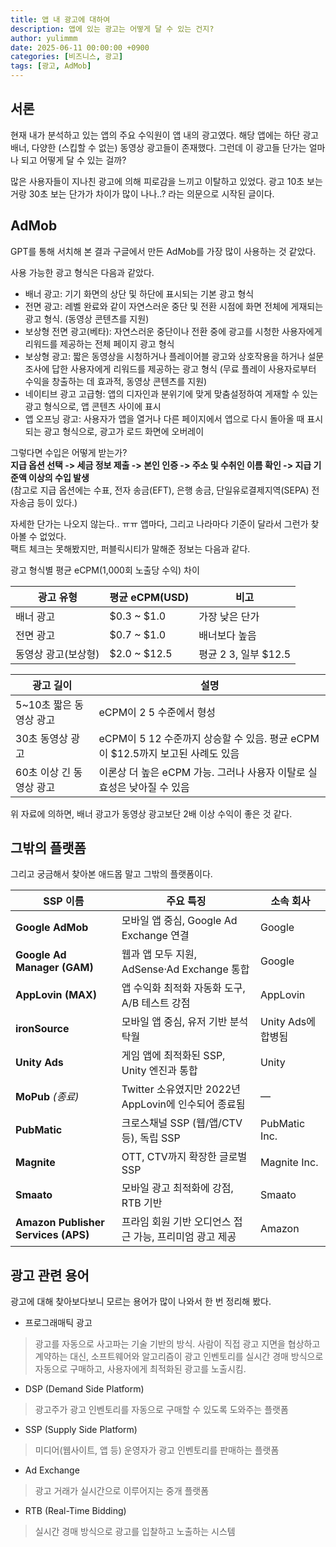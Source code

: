 ```yaml
---
title: 앱 내 광고에 대하여
description: 앱에 있는 광고는 어떻게 달 수 있는 건지?
author: yulimmm
date: 2025-06-11 00:00:00 +0900
categories: [비즈니스, 광고]
tags: [광고, AdMob]
---
```


## 서론
현재 내가 분석하고 있는 앱의 주요 수익원이 앱 내의 광고였다. 해당 앱에는 하단 광고 배너, 다양한 (스킵할 수 없는) 동영상 광고들이 존재했다. 
그런데 이 광고들 단가는 얼마나 되고 어떻게 달 수 있는 걸까?

많은 사용자들이 지나친 광고에 의해 피로감을 느끼고 이탈하고 있었다. 광고 10초 보는 거랑 30초 보는 단가가 차이가 많이 나나..? 라는 의문으로 시작된 글이다. 

## AdMob
GPT를 통해 서치해 본 결과 구글에서 만든 AdMob를 가장 많이 사용하는 것 같았다. 

사용 가능한 광고 형식은 다음과 같았다. 
- 배너 광고: 기기 화면의 상단 및 하단에 표시되는 기본 광고 형식
- 전면 광고: 레벨 완료와 같이 자연스러운 중단 및 전환 시점에 화면 전체에 게재되는 광고 형식. (동영상 콘텐츠를 지원)
- 보상형 전면 광고(베타): 자연스러운 중단이나 전환 중에 광고를 시청한 사용자에게 리워드를 제공하는 전체 페이지 광고 형식
- 보상형 광고: 짧은 동영상을 시청하거나 플레이어블 광고와 상호작용을 하거나 설문조사에 답한 사용자에게 리워드를 제공하는 광고 형식 (무료 플레이 사용자로부터 수익을 창출하는 데 효과적, 동영상 콘텐츠를 지원)
- 네이티브 광고 고급형: 앱의 디자인과 분위기에 맞게 맞춤설정하여 게재할 수 있는 광고 형식으로, 앱 콘텐츠 사이에 표시
- 앱 오프닝 광고: 사용자가 앱을 열거나 다른 페이지에서 앱으로 다시 돌아올 때 표시되는 광고 형식으로, 광고가 로드 화면에 오버레이

그렇다면 수입은 어떻게 받는가? <br>
**지급 옵션 선택 -> 세금 정보 제출 -> 본인 인증 -> 주소 및 수취인 이름 확인 -> 지급 기준액 이상의 수입 발생** <br>
(참고로 지급 옵션에는 수표, 전자 송금(EFT), 은행 송금, 단일유로결제지역(SEPA) 전자송금 등이 있다.)

자세한 단가는 나오지 않는다.. ㅠㅠ 앱마다, 그리고 나라마다 기준이 달라서 그런가 찾아볼 수 없었다. <br>
팩트 체크는 못해봤지만, 퍼블릭시티가 말해준 정보는 다음과 같다. 

광고 형식별 평균 eCPM(1,000회 노출당 수익) 차이

| 광고 유형 | 평균 eCPM(USD) | 비고 |
|-----------|----------------|------|
| 배너 광고 | $0.3 ~ $1.0    | 가장 낮은 단가 |
| 전면 광고 | $0.7 ~ $1.0    | 배너보다 높음 |
| 동영상 광고(보상형) | $2.0 ~ $12.5 | 평균 $2~$3, 일부 $12.5 |

| 광고 길이 | 설명 |
|-----------|------|
| 5~10초 짧은 동영상 광고 | eCPM이 $2~$5 수준에서 형성 |
| 30초 동영상 광고 | eCPM이 $5~$12 수준까지 상승할 수 있음. 평균 eCPM이 $12.5까지 보고된 사례도 있음 |
| 60초 이상 긴 동영상 광고 | 이론상 더 높은 eCPM 가능. 그러나 사용자 이탈로 실효성은 낮아질 수 있음 |

위 자료에 의하면, 배너 광고가 동영상 광고보단 2배 이상 수익이 좋은 것 같다. 

## 그밖의 플랫폼
그리고 궁금해서 찾아본 애드몹 말고 그밖의 플랫폼이다. 

| SSP 이름                              | 주요 특징                                                  | 소속 회사           |
|--------------------------------------|-----------------------------------------------------------|--------------------|
| **Google AdMob**                    | 모바일 앱 중심, Google Ad Exchange 연결                  | Google             |
| **Google Ad Manager (GAM)**         | 웹과 앱 모두 지원, AdSense·Ad Exchange 통합              | Google             |
| **AppLovin (MAX)**                  | 앱 수익화 최적화 자동화 도구, A/B 테스트 강점            | AppLovin           |
| **ironSource**                      | 모바일 앱 중심, 유저 기반 분석 탁월                       | Unity Ads에 합병됨 |
| **Unity Ads**                       | 게임 앱에 최적화된 SSP, Unity 엔진과 통합                | Unity              |
| **MoPub** *(종료)*                  | Twitter 소유였지만 2022년 AppLovin에 인수되어 종료됨     | —                  |
| **PubMatic**                        | 크로스채널 SSP (웹/앱/CTV 등), 독립 SSP                  | PubMatic Inc.      |
| **Magnite**                         | OTT, CTV까지 확장한 글로벌 SSP                           | Magnite Inc.       |
| **Smaato**                          | 모바일 광고 최적화에 강점, RTB 기반                       | Smaato             |
| **Amazon Publisher Services (APS)** | 프라임 회원 기반 오디언스 접근 가능, 프리미엄 광고 제공    | Amazon             |

## 광고 관련 용어
광고에 대해 찾아보다보니 모르는 용어가 많이 나와서 한 번 정리해 봤다. 
- 프로그래매틱 광고
> 광고를 자동으로 사고파는 기술 기반의 방식. 사람이 직접 광고 지면을 협상하고 계약하는 대신, 소프트웨어와 알고리즘이 광고 인벤토리를 실시간 경매 방식으로 자동으로 구매하고, 사용자에게 최적화된 광고를 노출시킴. 
- DSP (Demand Side Platform)
> 광고주가 광고 인벤토리를 자동으로 구매할 수 있도록 도와주는 플랫폼
- SSP (Supply Side Platform)
> 미디어(웹사이트, 앱 등) 운영자가 광고 인벤토리를 판매하는 플랫폼
- Ad Exchange
> 광고 거래가 실시간으로 이루어지는 중개 플랫폼
- RTB (Real-Time Bidding)
> 실시간 경매 방식으로 광고를 입찰하고 노출하는 시스템

